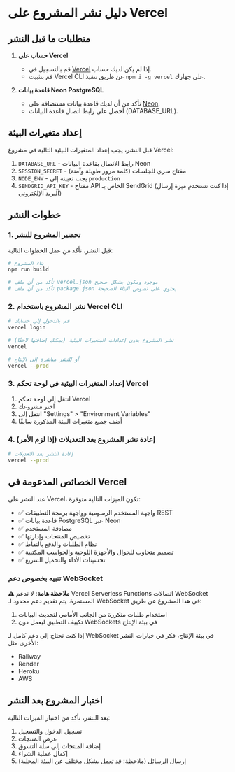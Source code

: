 # دليل نشر المشروع على Vercel

## متطلبات ما قبل النشر

1. **حساب على Vercel**
   - قم بالتسجيل في [Vercel](https://vercel.com) إذا لم يكن لديك حساب.
   - قم بتثبيت Vercel CLI عن طريق تنفيذ `npm i -g vercel` على جهازك.

2. **قاعدة بيانات Neon PostgreSQL**
   - تأكد من أن لديك قاعدة بيانات مستضافة على [Neon](https://neon.tech).
   - احصل على رابط اتصال قاعدة البيانات (DATABASE_URL).

## إعداد متغيرات البيئة

قبل النشر، يجب إعداد المتغيرات البيئية التالية في مشروع Vercel:

1. `DATABASE_URL` - رابط الاتصال بقاعدة البيانات Neon
2. `SESSION_SECRET` - مفتاح سري للجلسات (كلمة مرور طويلة وآمنة)
3. `NODE_ENV` - يجب تعيينه إلى `production`
4. `SENDGRID_API_KEY` - مفتاح API الخاص بـ SendGrid (إذا كنت تستخدم ميزة إرسال البريد الإلكتروني)

## خطوات النشر

### 1. تحضير المشروع للنشر

قبل النشر، تأكد من عمل الخطوات التالية:

```bash
# بناء المشروع
npm run build

# تأكد من أن ملف vercel.json موجود ومكون بشكل صحيح
# تأكد من أن ملف package.json يحتوي على نصوص البناء الصحيحة
```

### 2. نشر المشروع باستخدام Vercel CLI

```bash
# قم بالدخول إلى حسابك
vercel login

# نشر المشروع بدون إعدادات المتغيرات البيئية (يمكنك إضافتها لاحقًا)
vercel

# أو للنشر مباشرة إلى الإنتاج
vercel --prod
```

### 3. إعداد المتغيرات البيئية في لوحة تحكم Vercel

1. انتقل إلى لوحة تحكم Vercel
2. اختر مشروعك
3. انتقل إلى "Settings" > "Environment Variables"
4. أضف جميع متغيرات البيئة المذكورة سابقًا

### 4. إعادة نشر المشروع بعد التعديلات (إذا لزم الأمر)

```bash
# إعادة النشر بعد التعديلات
vercel --prod
```

## الخصائص المدعومة في Vercel

عند النشر على Vercel، تكون الميزات التالية متوفرة:

- ✅ واجهة المستخدم الرسومية وواجهة برمجة التطبيقات REST
- ✅ قاعدة بيانات PostgreSQL عبر Neon
- ✅ مصادقة المستخدم
- ✅ تخصيص المنتجات وإدارتها
- ✅ نظام الطلبات والدفع بالنقاط
- ✅ تصميم متجاوب للجوال والأجهزة اللوحية والحواسب المكتبية
- ✅ تحسينات الأداء والتحميل السريع

### تنبيه بخصوص دعم WebSocket

⚠️ **ملاحظة هامة**: لا تدعم Vercel Serverless Functions اتصالات WebSocket المستمرة. يتم تقديم دعم محدود لـ WebSocket في هذا المشروع عن طريق:

1. استخدام طلبات متكررة من الجانب الأمامي لتحديث البيانات
2. تكييف التطبيق ليعمل دون WebSockets في بيئة الإنتاج

إذا كنت تحتاج إلى دعم كامل لـ WebSocket في بيئة الإنتاج، فكر في خيارات النشر الأخرى مثل:
- Railway
- Render
- Heroku
- AWS

## اختبار المشروع بعد النشر

بعد النشر، تأكد من اختبار الميزات التالية:

1. تسجيل الدخول والتسجيل
2. عرض المنتجات
3. إضافة المنتجات إلى سلة التسوق
4. إكمال عملية الشراء
5. إرسال الرسائل (ملاحظة: قد تعمل بشكل مختلف عن البيئة المحلية)